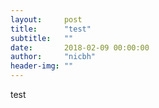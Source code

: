 ```yaml
---
layout:     post
title:      "test"
subtitle:   ""
date:       2018-02-09 00:00:00
author:     "nicbh"
header-img: ""
---
```


test
